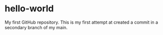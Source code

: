 # hello-world
My first GitHub repository. 
This is my first attempt at created a commit in a secondary branch of my main. 
